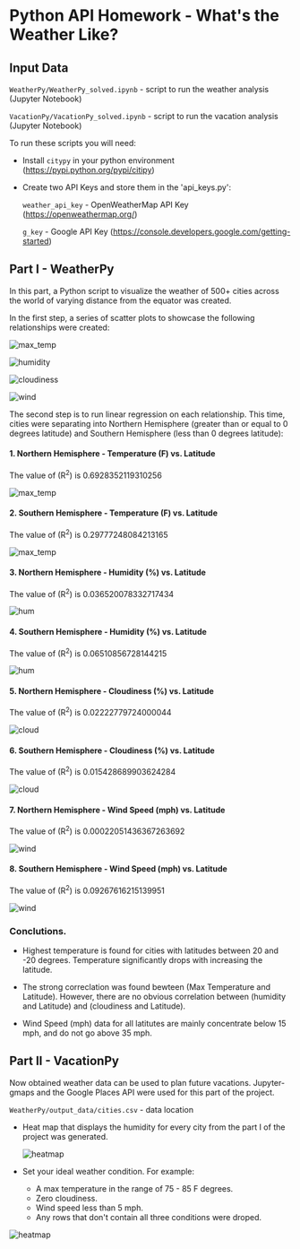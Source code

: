 # **Python API Homework - What's the Weather Like?**

## **Input Data**

`WeatherPy/WeatherPy_solved.ipynb` - script to run the weather analysis (Jupyter Notebook)

`VacationPy/VacationPy_solved.ipynb` - script to run the vacation analysis (Jupyter Notebook)

To run these scripts you will need:

* Install `citypy` in your python environment (https://pypi.python.org/pypi/citipy)

* Create two API Keys and store them in the 'api_keys.py':

    `weather_api_key` - OpenWeatherMap API Key (https://openweathermap.org/)
    
    `g_key` - Google API Key (https://console.developers.google.com/getting-started) 
    
## **Part I - WeatherPy**

In this part, a Python script to visualize the weather of 500+ cities across the world of varying distance from the equator was created. 

In the first step, a series of scatter plots to showcase the following relationships were created:

![max_temp](WeatherPy/Images/City_Latitude_vs_Max_Temperature.png)


![humidity](WeatherPy/Images/City_Latitude_vs_Humidity.png)


![cloudiness](WeatherPy/Images/City_Latitude_vs_Cloudiness.png)


![wind](WeatherPy/Images/City_Latitude_vs_Wind_Speed.png)



The second step is to run linear regression on each relationship. This time, cities were separating into Northern Hemisphere (greater than or equal to 0 degrees latitude) and Southern Hemisphere (less than 0 degrees latitude):

#### 1. Northern Hemisphere - Temperature (F) vs. Latitude

The value of (R<sup>2</sup>) is 0.6928352119310256

![max_temp](WeatherPy/Images/Northern_Hemisphere_City_Latitude_vs_Max_Temperature.png)


#### 2. Southern Hemisphere - Temperature (F) vs. Latitude

The value of (R<sup>2</sup>) is 0.29777248084213165

![max_temp](WeatherPy/Images/Southern_Hemisphere_City_Latitude_vs_Max_Temperature.png)


#### 3. Northern Hemisphere - Humidity (%) vs. Latitude

The value of (R<sup>2</sup>) is 0.036520078332717434

![hum](WeatherPy/Images/Northern_Hemisphere_City_Latitude_vs_Humidity.png)


#### 4. Southern Hemisphere - Humidity (%) vs. Latitude

The value of (R<sup>2</sup>) is 0.06510856728144215

![hum](WeatherPy/Images/Southern_Hemisphere_City_Latitude_vs_Humidity.png)


#### 5. Northern Hemisphere - Cloudiness (%) vs. Latitude

The value of (R<sup>2</sup>) is 0.02222779724000044

![cloud](WeatherPy/Images/Northern_Hemisphere_City_Latitude_vs_Cloudiness.png)


#### 6. Southern Hemisphere - Cloudiness (%) vs. Latitude

The value of (R<sup>2</sup>) is 0.015428689903624284

![cloud](WeatherPy/Images/Southern_Hemisphere_City_Latitude_vs_Cloudiness.png)


#### 7. Northern Hemisphere - Wind Speed (mph) vs. Latitude

The value of (R<sup>2</sup>) is 0.00022051436367263692

![wind](WeatherPy/Images/Northern_Hemisphere_City_Latitude_vs_Wind_Speed.png)


#### 8. Southern Hemisphere - Wind Speed (mph) vs. Latitude

The value of (R<sup>2</sup>) is 0.09267616215139951

![wind](WeatherPy/Images/Southern_Hemisphere_City_Latitude_vs_Wind_Speed.png)


### Conclutions.

* Highest temperature is found for cities with latitudes between 20 and -20 degrees. Temperature significantly drops with increasing the latitude.

* The strong correclation was found bewteen (Max Temperature and Latitude). However, there are no obvious correlation between (humidity and Latitude) and (cloudiness and Latitude).

* Wind Speed (mph) data for all latitutes are mainly concentrate below 15 mph, and do not go above 35 mph.  


## **Part II - VacationPy**

Now obtained weather data can be used to plan future vacations. Jupyter-gmaps and the Google Places API were used for this part of the project.

`WeatherPy/output_data/cities.csv` - data location

* Heat map that displays the humidity for every city from the part I of the project was generated.

  ![heatmap](VacationPy/Images/Humidity_Heatmap.png)

* Set your ideal weather condition. For example:

  - A max temperature in the range of 75 - 85 F degrees.
  - Zero cloudiness.
  - Wind speed less than 5 mph.
  - Any rows that don't contain all three conditions were droped.

![heatmap](VacationPy/Images/Hotel_Map.png)
